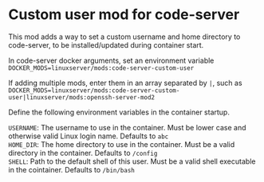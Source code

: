 # Custom user mod for code-server

This mod adds a way to set a custom username and home directory to code-server, to be installed/updated during container start.

In code-server docker arguments, set an environment variable `DOCKER_MODS=linuxserver/mods:code-server-custom-user`

If adding multiple mods, enter them in an array separated by `|`, such as `DOCKER_MODS=linuxserver/mods:code-server-custom-user|linuxserver/mods:openssh-server-mod2`

Define the following environment variables in the container startup.

`USERNAME`: The username to use in the container. Must be lower case and otherwise valid Linux login name. Defaults to `abc`  
`HOME_DIR`: The home directory to use in the container. Must be a valid directory in the container. Defaults to `/config`  
`SHELL`: Path to the default shell of this user. Must be a valid shell executable in the cointainer. Defaults to `/bin/bash`  
